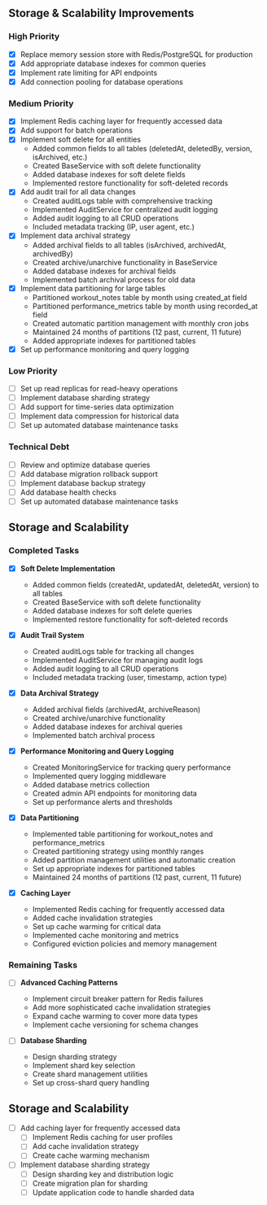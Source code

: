 ## Storage & Scalability Improvements

### High Priority
- [x] Replace memory session store with Redis/PostgreSQL for production
- [x] Add appropriate database indexes for common queries
- [x] Implement rate limiting for API endpoints
- [x] Add connection pooling for database operations

### Medium Priority
- [x] Implement Redis caching layer for frequently accessed data
- [x] Add support for batch operations
- [x] Implement soft delete for all entities
  - Added common fields to all tables (deletedAt, deletedBy, version, isArchived, etc.)
  - Created BaseService with soft delete functionality
  - Added database indexes for soft delete fields
  - Implemented restore functionality for soft-deleted records
- [x] Add audit trail for all data changes
  - Created auditLogs table with comprehensive tracking
  - Implemented AuditService for centralized audit logging
  - Added audit logging to all CRUD operations
  - Included metadata tracking (IP, user agent, etc.)
- [x] Implement data archival strategy
  - Added archival fields to all tables (isArchived, archivedAt, archivedBy)
  - Created archive/unarchive functionality in BaseService
  - Added database indexes for archival fields
  - Implemented batch archival process for old data
- [x] Implement data partitioning for large tables
  - Partitioned workout_notes table by month using created_at field
  - Partitioned performance_metrics table by month using recorded_at field
  - Created automatic partition management with monthly cron jobs
  - Maintained 24 months of partitions (12 past, current, 11 future)
  - Added appropriate indexes for partitioned tables
- [x] Set up performance monitoring and query logging

### Low Priority
- [ ] Set up read replicas for read-heavy operations
- [ ] Implement database sharding strategy
- [ ] Add support for time-series data optimization
- [ ] Implement data compression for historical data
- [ ] Set up automated database maintenance tasks

### Technical Debt
- [ ] Review and optimize database queries
- [ ] Add database migration rollback support
- [ ] Implement database backup strategy
- [ ] Add database health checks
- [ ] Set up automated database maintenance tasks

## Storage and Scalability

### Completed Tasks
- [x] **Soft Delete Implementation**
  - Added common fields (createdAt, updatedAt, deletedAt, version) to all tables
  - Created BaseService with soft delete functionality
  - Added database indexes for soft delete queries
  - Implemented restore functionality for soft-deleted records

- [x] **Audit Trail System**
  - Created auditLogs table for tracking all changes
  - Implemented AuditService for managing audit logs
  - Added audit logging to all CRUD operations
  - Included metadata tracking (user, timestamp, action type)

- [x] **Data Archival Strategy**
  - Added archival fields (archivedAt, archiveReason)
  - Created archive/unarchive functionality
  - Added database indexes for archival queries
  - Implemented batch archival process

- [x] **Performance Monitoring and Query Logging**
  - Created MonitoringService for tracking query performance
  - Implemented query logging middleware
  - Added database metrics collection
  - Created admin API endpoints for monitoring data
  - Set up performance alerts and thresholds

- [x] **Data Partitioning**
  - Implemented table partitioning for workout_notes and performance_metrics
  - Created partitioning strategy using monthly ranges
  - Added partition management utilities and automatic creation
  - Set up appropriate indexes for partitioned tables
  - Maintained 24 months of partitions (12 past, current, 11 future)

- [x] **Caching Layer**
  - Implemented Redis caching for frequently accessed data
  - Added cache invalidation strategies
  - Set up cache warming for critical data
  - Implemented cache monitoring and metrics
  - Configured eviction policies and memory management

### Remaining Tasks
- [ ] **Advanced Caching Patterns**
  - Implement circuit breaker pattern for Redis failures
  - Add more sophisticated cache invalidation strategies
  - Expand cache warming to cover more data types
  - Implement cache versioning for schema changes

- [ ] **Database Sharding**
  - Design sharding strategy
  - Implement shard key selection
  - Create shard management utilities
  - Set up cross-shard query handling

## Storage and Scalability

- [ ] Add caching layer for frequently accessed data
  - [ ] Implement Redis caching for user profiles
  - [ ] Add cache invalidation strategy
  - [ ] Create cache warming mechanism

- [ ] Implement database sharding strategy
  - [ ] Design sharding key and distribution logic
  - [ ] Create migration plan for sharding
  - [ ] Update application code to handle sharded data 